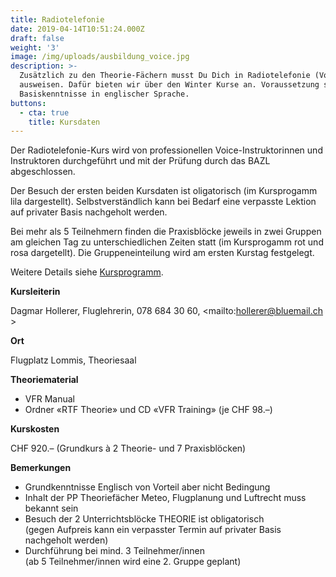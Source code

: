```yaml
---
title: Radiotelefonie
date: 2019-04-14T10:51:24.000Z
draft: false
weight: '3'
image: /img/uploads/ausbildung_voice.jpg
description: >-
  Zusätzlich zu den Theorie-Fächern musst Du Dich in Radiotelefonie (Voice)
  ausweisen. Dafür bieten wir über den Winter Kurse an. Voraussetzung sind
  Basiskenntnisse in englischer Sprache.
buttons:
  - cta: true
    title: Kursdaten
---
```

Der Radiotelefonie-Kurs wird von professionellen Voice-Instruktorinnen und Instruktoren durchgeführt und mit der Prüfung durch das BAZL abgeschlossen. 

Der Besuch der ersten beiden Kursdaten ist oligatorisch (im Kursprogamm lila dargestellt). Selbstverständlich kann bei Bedarf eine verpasste Lektion auf privater Basis nachgeholt werden.

Bei mehr als 5 Teilnehmern finden die Praxisblöcke jeweils in zwei Gruppen am gleichen Tag zu unterschiedlichen Zeiten statt (im Kursprogamm rot und rosa dargetellt). Die Gruppeneinteilung wird am ersten Kurstag festgelegt.

Weitere Details siehe [Kursprogramm](link).

**Kursleiterin**

Dagmar Hollerer, Fluglehrerin, 078 684 30 60, <mailto:hollerer@bluemail.ch >

**Ort**

Flugplatz Lommis, Theoriesaal 

**Theoriematerial**

* VFR Manual
* Ordner «RTF Theorie» und CD «VFR Training» (je CHF 98.–) 

**Kurskosten**

CHF 920.– (Grundkurs à 2 Theorie- und 7 Praxisblöcken) 

**Bemerkungen**

* Grundkenntnisse Englisch von Vorteil aber nicht Bedingung
* Inhalt der PP Theoriefächer Meteo, Flugplanung und Luftrecht muss bekannt sein
* Besuch der 2 Unterrichtsblöcke THEORIE ist obligatorisch \
  (gegen Aufpreis kann ein verpasster Termin auf privater Basis nachgeholt werden)
* Durchführung bei mind. 3 Teilnehmer/innen \
  (ab 5 Teilnehmer/innen wird eine 2. Gruppe geplant)
